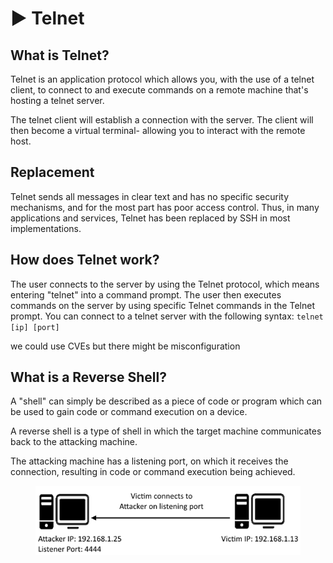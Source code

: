 # ▶️ Telnet

## What is Telnet?

Telnet is an application protocol which allows you, with the use of a telnet client, to connect to and execute commands on a remote machine that's hosting a telnet server.

The telnet client will establish a connection with the server. The client will then become a virtual terminal- allowing you to interact with the remote host.

## Replacement

Telnet sends all messages in clear text and has no specific security mechanisms, and for the most part has poor access control. Thus, in many applications and services, Telnet has been replaced by SSH in most implementations.

## How does Telnet work?

The user connects to the server by using the Telnet protocol, which means entering "telnet" into a command prompt. The user then executes commands on the server by using specific Telnet commands in the Telnet prompt. You can connect to a telnet server with the following syntax: `telnet [ip] [port]`



we could use CVEs but there might be misconfiguration

## What is a Reverse Shell?

A "shell" can simply be described as a piece of code or program which can be used to gain code or command execution on a device.

A reverse shell is a type of shell in which the target machine communicates back to the attacking machine.

The attacking machine has a listening port, on which it receives the connection, resulting in code or command execution being achieved.

<figure><img src="../../.gitbook/assets/image.png" alt=""><figcaption></figcaption></figure>

